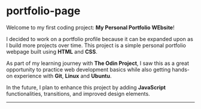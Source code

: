 # portfolio-page
Welcome to my first coding project: **My Personal Portfolio WEbsite**!  

I decided to work on a portfolio profile because it can be expanded upon as I build more projects over time. This project is a simple personal portfolio webpage built using **HTML** and **CSS**.  

As part of my learning journey with **The Odin Project**, I saw this as a great opportunity to practice web development basics while also getting hands-on experience with **Git**, **Linux** and **Ubuntu**.  

In the future, I plan to enhance this project by adding **JavaScript** functionalities, transitions, and improved design elements.  

---